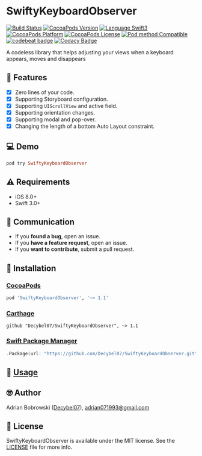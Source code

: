 # SwiftyKeyboardObserver

[![Build Status](https://travis-ci.org/Decybel07/SwiftyKeyboardObserver.svg?branch=master&style=flat)](https://travis-ci.org/Decybel07/SwiftyKeyboardObserver)
[![CocoaPods Version](https://img.shields.io/cocoapods/v/SwiftyKeyboardObserver.svg?style=flat&label=version)](http://cocoapods.org/pods/SwiftyKeyboardObserver)
[![Language Swift3](https://img.shields.io/badge/languages-Swift%203.0+-FFAC45.svg?style=flat)](https://developer.apple.com/swift/) 
[![CocoaPods Platform](https://img.shields.io/cocoapods/p/SwiftyKeyboardObserver.svg?style=flat&label=platform)](http://cocoapods.org/pods/SwiftyKeyboardObserver)
[![CocoaPods License](https://img.shields.io/cocoapods/l/SwiftyKeyboardObserver.svg?style=flat&label=license)](https://github.com/Decybel07/SwiftyKeyboardObserver/blob/master/LICENSE)
[![Pod method Compatible](https://img.shields.io/badge/supports-CocoaPods%20%7C%20Carthage%20%7C%20Swift%20Package%20Manager-green.svg?style=flat)](#-installation)
[![codebeat badge](https://codebeat.co/badges/57da10a2-ad83-458a-8ec1-4cd38f85e420)](https://codebeat.co/projects/github-com-decybel07-SwiftyKeyboardObserver-master)
[![Codacy Badge](https://api.codacy.com/project/badge/Grade/7010823ec49144058c809df382231a57)](https://www.codacy.com/app/Decybel07/SwiftyKeyboardObserver/dashboard)

A codeless library that helps adjusting your views when a keyboard appears, moves and disappears

## 🌟 Features

- [x] Zero lines of your code.
- [x] Supporting Storyboard configuration.
- [x] Supporting `UIScrollView` and active field.
- [x] Supporting orientation changes.
- [x] Supporting modal and pop-over.
- [x] Changing the length of a bottom Auto Layout constraint.

## 💻 Demo

```ruby
pod try SwiftyKeyboardObserver
```

## ⚠️ Requirements

- iOS 8.0+
- Swift 3.0+

## 👥 Communication

- If you **found a bug**, open an issue.
- If you **have a feature request**, open an issue.
- If you **want to contribute**, submit a pull request.

## 📗 Installation

### [CocoaPods](http://cocoapods.org)

```ruby
pod 'SwiftyKeyboardObserver', '~> 1.1'
```

### [Carthage](https://github.com/Carthage/Carthage)

```ogdl
github "Decybel07/SwiftyKeyboardObserver", ~> 1.1
```

### [Swift Package Manager](https://swift.org/package-manager/)

```swift
.Package(url: "https://github.com/Decybel07/SwiftyKeyboardObserver.git", majorVersion: 1)
```

## 📘 [Usage](http://cocoadocs.org/docsets/SwiftyKeyboardObserver/)


## 🤓 Author

Adrian Bobrowski ([Decybel07](https://github.com/Decybel07)), adrian071993@gmail.com

## 🔑 License

SwiftyKeyboardObserver is available under the MIT license. See the [LICENSE](https://github.com/Decybel07/SwiftyKeyboardObserver/blob/master/LICENSE) file for more info.
